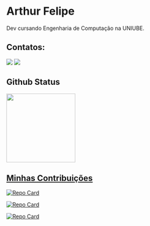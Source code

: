 # Arthur Felipe

Dev cursando Engenharia de Computação na UNIUBE.

## Contatos:

<div>
<a href="https://github.com/ArthurFelps" target="_blank"><img loading="lazy" src="https://img.shields.io/badge/GitHub-057?style=for-the-badge&logo=github&logoColor=white" target="_blank"></a>
<a href="" target="_blank"><img loading="lazy" src="https://img.shields.io/badge/LinkedIn-057?style=for-the-badge&logo=linkedin&logoColor=white" target="_blank"></a>   
</div>

## Github Status

<div align-itens: column>
<a href="https://github.com/ArthurFelps">
<img loading="lazy" height="180em" src="https://github-readme-stats.vercel.app/api/top-langs/?username=ArthurFelps&layout=compact&langs_count=7&theme=transparent"/>
<!--<img loading="lazy" height="180em" src="https://github-readme-stats.vercel.app/api?username=ArthurFelps&show_icons=true&theme=transparent&include_all_commits=true&count_private=true"/>!-->
</div>

## Minhas Contribuições

[![Repo Card](https://github-readme-stats.vercel.app/api/pin/?username=ArthurFelps&repo=desafio-jogo-da-memoria&bg_color=057&border_color=30A3DC&show_icons=true&icon_color=30A3DC&title_color=E94D5F&text_color=FFF)](https://github.com/ArthurFelps/desafio-jogo-da-memoria/tree/master)

[![Repo Card](https://github-readme-stats.vercel.app/api/pin/?username=ArthurFelps&repo=TCC-Senai&bg_color=057&border_color=30A3DC&show_icons=true&icon_color=30A3DC&title_color=E94D5F&text_color=FFF)](https://github.com/ArthurFelps/TCC-Senai)

[![Repo Card](https://github-readme-stats.vercel.app/api/pin/?username=ArthurFelps&repo=desafio-detona-ralph&bg_color=057&border_color=30A3DC&show_icons=true&icon_color=30A3DC&title_color=E94D5F&text_color=FFF)](https://github.com/ArthurFelps/desafio-detona-ralph/tree/main)

<!--
**ArthurFelps/Arthurfelps** is a ✨ _special_ ✨ repository because its `README.md` (this file) appears on your GitHub profile.

Here are some ideas to get you started:

- 🔭 I’m currently working on ...
- 🌱 I’m currently learning ...
- 👯 I’m looking to collaborate on ...
- 🤔 I’m looking for help with ...
- 💬 Ask me about ...
- 📫 How to reach me: ...
- 😄 Pronouns: ...
- ⚡ Fun fact: ...


## Habilidades
![HTML5](https://img.shields.io/badge/HTML5-057?style=for-the-badge&logo=html5&logoColor=white)

![CSS3](https://img.shields.io/badge/CSS3-057?style=for-the-badge&logo=css3&logoColor=white)

![JavaScript](https://img.shields.io/badge/JavaScript-057?style=for-the-badge&logo=javascript&logoColor=White)

![C](https://img.shields.io/badge/C-057?style=for-the-badge&logo=c&logoColor=white)

![React Native](https://img.shields.io/badge/React_Native-057?style=for-the-badge&logo=react&logoColor=white)

![MySQL](https://img.shields.io/badge/MySQL-057?style=for-the-badge&logo=mysql&logoColor=white)

![PostgreSQL](https://img.shields.io/badge/PostgreSQL-057?style=for-the-badge&logo=postgresql&logoColor=white)

**Ferramentas


-->
